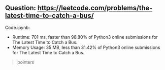 ## Question: https://leetcode.com/problems/the-latest-time-to-catch-a-bus/

Code.ipynb:
* Runtime: 701 ms, faster than 98.80% of Python3 online submissions for The Latest Time to Catch a Bus.
* Memory Usage: 35 MB, less than 31.42% of Python3 online submissions for The Latest Time to Catch a Bus.
> pointers